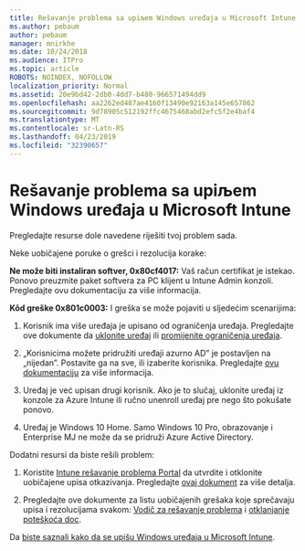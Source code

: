 ```yaml
---
title: Rešavanje problema sa upiљem Windows uređaja u Microsoft Intune
ms.author: pebaum
author: pebaum
manager: mnirkhe
ms.date: 10/24/2018
ms.audience: ITPro
ms.topic: article
ROBOTS: NOINDEX, NOFOLLOW
localization_priority: Normal
ms.assetid: 20e9bd42-2db0-4dd7-b480-966571494dd9
ms.openlocfilehash: aa2262ed487ae4160f13490e92163a145e657862
ms.sourcegitcommit: 9d78905c512192ffc4675468abd2efc5f2e4baf4
ms.translationtype: MT
ms.contentlocale: sr-Latn-RS
ms.lasthandoff: 04/23/2019
ms.locfileid: "32390657"
---
```

# <a name="troubleshoot-issues-with-enrolling-windows-devices-in-microsoft-intune"></a>Rešavanje problema sa upiљem Windows uređaja u Microsoft Intune

Pregledajte resurse dole navedene riješiti tvoj problem sada. 
  
Neke uobičajene poruke o grešci i rezolucija korake:
  
 **Ne može biti instaliran softver, 0x80cf4017:** Vaš račun certifikat je istekao. Ponovo preuzmite paket softvera za PC klijent u Intune Admin konzoli. Pregledajte ovu dokumentaciju za više informacija. 
  
 **Kôd greške 0x801c0003:** I greška se može pojaviti u sljedećim scenarijima: 
  
1. Korisnik ima više uređaja je upisano od ograničenja uređaja. Pregledajte ove dokumente da [uklonite uređaj](https://docs.microsoft.com/intune/devices-wipe) ili [promijenite ograničenja uređaja](https://docs.microsoft.com/intune/enrollment-restrictions-set#set-device-limit-restrictions).
    
2. „Korisnicima možete pridružiti uređaji azurno AD” je postavljen na „nijedan”. Postavite ga na sve, ili izaberite korisnika. Pregledajte [ovu dokumentaciju](https://docs.microsoft.com/azure/active-directory/device-management-azure-portal#configure-device-settings) za više informacija. 
    
3. Uređaj je već upisan drugi korisnik. Ako je to slučaj, uklonite uređaj iz konzole za Azure Intune ili ručno unenroll uređaj pre nego što pokušate ponovo.
    
4. Uređaj je Windows 10 Home. Samo Windows 10 Pro, obrazovanje i Enterprise MJ ne može da se pridruži Azure Active Directory.
    
Dodatni resursi da biste rešili problem:
  
1. Koristite [Intune rešavanje problema Portal](https://devicemanagement.microsoft.com/#blade/Microsoft_Intune_DeviceSettings/TroubleshootBlade) da utvrdite i otklonite uobičajene upisa otkazivanja. Pregledajte [ovaj dokument](https://docs.microsoft.com/intune/help-desk-operators) za više detalja. 
    
2. Pregledajte ove dokumente za listu uobičajenih grešaka koje sprečavaju upisa i rezolucijama svakom: [Vodič za rešavanje problema](https://support.microsoft.com/help/4089533/troubleshooting-windows-device-enrollment-problems-in-microsoft-intune) i [otklanjanje poteškoća doc](https://docs.microsoft.com/intune-classic/troubleshoot/troubleshoot-device-enrollment-in-intune).
    
Da [biste saznali kako da se upišu Windows uređaja u Microsoft Intune](https://docs.microsoft.com/intune/windows-enroll).
  

